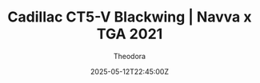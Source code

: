 ---
title: "Cadillac CT5-V Blackwing | Navva x TGA 2021"
meta_title: ""
description: "Cadillac CT5-V Blackwing | Navva x TGA 2021 by Navva for Assetto Corsa"
date: 2025-05-12T22:45:00Z
thumb: bxKsclE
mainimage: ZqCJViZ
cargallery: ["dvSJlIU"]
categories: ["Car"]
author: "Theodora"
tags: ["Cadillac", "Sedan", "Road", "2021", "Navva", "USA"]
draft: false
link: https://modsfire.com/HM615i2Z46bADi4
zipsize: 81 MB
manu: Cadillac
country: USA
year: 2021
class: Sedan
drivetrain: RWD
engine: LT4 6.2L V8
gb: 6-speed
power: "744 bhp"
torque: "853"
mass: "1803"
speed: "-+"
accel: "- seconds"
creator: Navva
version: "1.0"
csp: "0.2.4"
carname: "Cadillac CT5-V Blackwing"
folder: "tga_ct5v_blackwing"
livery: "2 colors"
r2r: 0
host: ModsFire
---